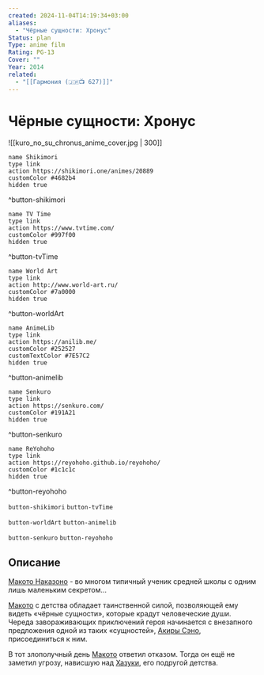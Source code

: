 ```yaml
---
created: 2024-11-04T14:19:34+03:00
aliases:
  - "Чёрные сущности: Хронус"
Status: plan
Type: anime film
Rating: PG-13
Cover: ""
Year: 2014
related:
  - "[[Гармония (🇯🇵📺 627)]]"
---
```


# Чёрные сущности: Хронус

![[kuro_no_su_chronus_anime_cover.jpg | 300]]

```button
name Shikimori
type link
action https://shikimori.one/animes/20889
customColor #4682b4
hidden true
```
^button-shikimori

```button
name TV Time
type link
action https://www.tvtime.com/
customColor #997f00
hidden true
```
^button-tvTime

```button
name World Art
type link
action http://www.world-art.ru/
customColor #7a0000
hidden true
```
^button-worldArt

```button
name AnimeLib
type link
action https://anilib.me/
customColor #252527
customTextColor #7E57C2
hidden true
```
^button-animelib

```button
name Senkuro
type link
action https://senkuro.com/
customColor #191A21
hidden true
```
^button-senkuro

```button
name ReYohoho
type link
action https://reyohoho.github.io/reyohoho/
customColor #1c1c1c
hidden true
```
^button-reyohoho

`button-shikimori` `button-tvTime`

`button-worldArt` `button-animelib`

`button-senkuro` `button-reyohoho`

## Описание

[Макото Наказоно](https://shikimori.one/characters/107115-makoto-nakazono) - во многом типичный ученик средней школы с одним лишь маленьким секретом...

[Макото](https://shikimori.one/characters/107115-makoto-nakazono) с детства обладает таинственной силой, позволяющей ему видеть «чёрные сущности», которые крадут человеческие души. Череда завораживающих приключений героя начинается с внезапного предложения одной из таких «сущностей», [Акиры Сэно](https://shikimori.one/characters/117133-akira-seno), присоединиться к ним.

В тот злополучный день [Макото](https://shikimori.one/characters/107115-makoto-nakazono) ответил отказом. Тогда он ещё не заметил угрозу, нависшую над [Хазуки](https://shikimori.one/characters/117135-hazuki-horiuchi), его подругой детства.
